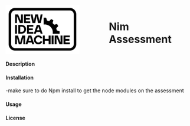 <div style="display:flex; justify-content:center;align-items:center; width:100%;gap:40px">

<img src="https://github.com/new-idea-machine/nim-project-init/blob/main/bin/logo.png?raw=true" width="200"  align="left" />
<br />
<h1>Nim Assessment</h1>
<br />
</div>

#### Description

#### Installation
-make sure to do Npm install to get the node modules on the assessment
#### Usage

#### License
